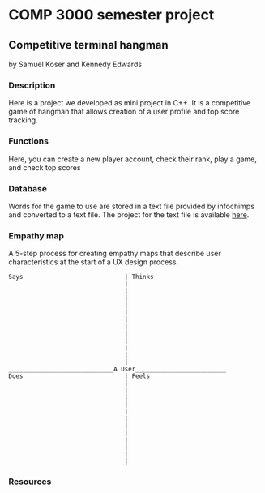 # COMP 3000 semester project
## Competitive terminal hangman
by Samuel Koser and Kennedy Edwards

### Description 
Here is a project we developed as mini project in C++.
It is a competitive game of hangman that allows creation
of a user profile and top score tracking.
### Functions
Here, you can create a new player account, check their 
rank, play a game, and check top scores
### Database
Words for the game to use are stored in a text file
provided by infochimps and converted to a text file.
The project for the text file is available [here](https://github.com/dwyl/english-words.git).
### Empathy map
A 5-step process for creating empathy maps that describe 
user characteristics at the start of a UX design process.
```
Says                            | Thinks
                                |
                                |
                                |
                                |
                                |
                                |
                                |
                                |
                                |
                                |
                                |
                                |
_____________________________A User_________________________
Does                            | Feels
                                |
                                |
                                |
                                |
                                |
                                |
                                |
                                |
                                |
                                |
                                |
                                |
```

### Resources
